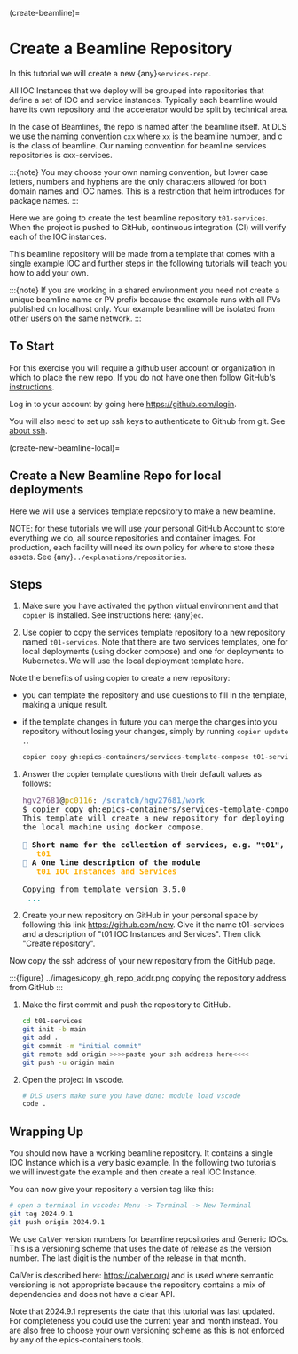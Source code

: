 (create-beamline)=

# Create a Beamline Repository

In this tutorial we will create a new {any}`services-repo`.

All IOC Instances that we deploy will be grouped into repositories that define a set of IOC and service instances. Typically each beamline would have its own repository and the accelerator would be split by technical area.

In the case of Beamlines, the repo is named after the beamline itself. At DLS
we use the naming convention `cxx` where `xx` is the beamline number,
and c is the class of beamline. Our naming convention for beamline services repositories is
cxx-services.

:::{note}
You may choose your own naming convention, but lower case letters,
numbers and hyphens are the only characters allowed for both domain names and
IOC names. This is a restriction that helm introduces for package names.
:::

Here we are going to create the test beamline repository `t01-services`. When the project is pushed to GitHub, continuous integration (CI) will verify each of the IOC instances.

This beamline repository will be made from a template that comes with a single example IOC and further steps in the following tutorials will teach you how to add your own.

:::{note}
If you are working in a shared environment you need not create a unique beamline name or PV prefix because the example runs with all PVs published on localhost only. Your example beamline will be isolated from other users on the same network.
:::

## To Start

For this exercise you will require a github user account or organization in which to place the new repo. If you do not have one then follow GitHub's [instructions].

Log in to your account by going here <https://github.com/login>.

You will also need to set up ssh keys to authenticate to Github from git. See [about ssh].

(create-new-beamline-local)=
## Create a New Beamline Repo for local deployments

Here we will use a services template repository to make a new beamline.

NOTE: for these tutorials we will use your personal GitHub Account to store everything we do, all source repositories and container images. For production, each facility will need its own policy for where to store these assets. See {any}`../explanations/repositories`.

## Steps

1. Make sure you have activated the python virtual environment and that `copier` is installed. See instructions here: {any}`ec`.

1. Use copier to copy the services template repository to a new repository named `t01-services`. Note that there are two services templates, one for local deployments (using docker compose) and one for deployments to Kubernetes. We will use the local deployment template here.

Note the benefits of using copier to create a new repository:
- you can template the repository and use questions to fill in the template, making a unique result.
- if the template changes in future you can merge the changes into you repository without losing your changes, simply by running `copier update .`.

   ```bash
   copier copy gh:epics-containers/services-template-compose t01-services
   ```

1. Answer the copier template questions with their default values as follows:

   <pre><font color="#75507B">hgv27681</font>@<font color="#C4A000">pc0116</font>: <font color="#729FCF"><b>/scratch/hgv27681/work</b></font>
   $ copier copy gh:epics-containers/services-template-compose t01-services                                                                                     <font color="#4E9A06">[10:47:49]</font>
   This template will create a new repository for deploying IOCs and services to
   the local machine using docker compose.

   <font color="#5F87AF">🎤</font><b> Short name for the collection of services, e.g. &quot;t01&quot;, &quot;p47&quot;, &quot;i20-1&quot;, &quot;i21&quot;</b>
   <b>   </b><font color="#FFAF00"><b>t01</b></font>
   <font color="#5F87AF">🎤</font><b> A One line description of the module</b>
   <b>   </b><font color="#FFAF00"><b>t01 IOC Instances and Services</b></font>

   Copying from template version 3.5.0
   <font color="#06989A"> ... </font>
   </pre>

1. Create your new repository on GitHub in your personal space by following this link <https://github.com/new>. Give it the name t01-services and a description of "t01 IOC Instances and Services". Then click "Create repository".

Now copy the ssh address of your new repository from the GitHub page.

:::{figure} ../images/copy_gh_repo_addr.png
copying the repository address from GitHub
:::

1. Make the first commit and push the repository to GitHub.

   ```bash
   cd t01-services
   git init -b main
   git add .
   git commit -m "initial commit"
   git remote add origin >>>>paste your ssh address here<<<<
   git push -u origin main
   ```

1. Open the project in vscode.

   ```bash
   # DLS users make sure you have done: module load vscode
   code .
   ```

## Wrapping Up

You should now have a working beamline repository. It contains a single IOC Instance which is a very basic example. In the following two tutorials we will investigate the example and then create a real IOC Instance.

You can now give your repository a version tag like this:

```bash
# open a terminal in vscode: Menu -> Terminal -> New Terminal
git tag 2024.9.1
git push origin 2024.9.1
```

We use `CalVer` version numbers for beamline repositories and Generic IOCs.
This is a versioning scheme that uses the date of release as the version number.
The last digit is the number of the release in that month.

CalVer is described here: <https://calver.org/> and is used where semantic
versioning is not appropriate because the repository contains a mix of
dependencies and does not have a clear API.

Note that 2024.9.1 represents the date that this tutorial was last updated.
For completeness you could use the current year and month instead. You
are also free to choose your own versioning scheme as this is not enforced by
any of the epics-containers tools.

[about ssh]: https://docs.github.com/en/enterprise-server@3.0/github/authenticating-to-github/connecting-to-github-with-ssh/about-ssh
[instructions]: https://docs.github.com/en/get-started/signing-up-for-github/signing-up-for-a-new-github-account

